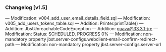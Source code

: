 ### Changelog [v1.5]
— Modification: v004_add_user_email_details_field.sql
— Modification: v005_add_users_tokens_table.sql
— Addition: Printer.printTable()
— Addition: JbstUnreachableCodeException
— Addition: guava@33.3.1-jre
— Modification: Status: SCHEDULED, PROGRESS 0%
— Modification: non-mandatory property jbst.server-configs.webclient-email-confirm-redirect-path
— Modification: non-mandatory property jbst.server-configs.server-url
